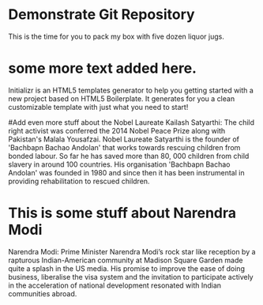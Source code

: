 # Demonstrate Git Repository
This is the time for you to pack my box with five dozen liquor jugs.

# some more text added here.
Initializr is an HTML5 templates generator to help you getting started with a new project based on HTML5 Boilerplate. 
It generates for you a clean customizable template with just what you need to start! 

#Add even more stuff about the Nobel Laureate
Kailash Satyarthi: The child right activist was conferred the 2014 Nobel Peace Prize along with Pakistan's Malala Yousafzai. 
Nobel Laureate Satyarthi is the founder of 'Bachbapn Bachao Andolan' that works towards rescuing children from bonded labour. 
So far he has saved more than 80, 000 children from child slavery in around 100 countries. His organisation 'Bachbapn Bachao Andolan' 
was founded in 1980 and since then it has been instrumental in providing rehabilitation to rescued children. 

# This is some stuff about Narendra Modi
Narendra Modi: Prime Minister Narendra Modi’s rock star like reception by a rapturous Indian-American community at 
Madison Square Garden made quite a splash in the US media. His promise to improve the ease of doing business, liberalise 
the visa system and the invitation to participate actively in the acceleration of national development resonated with 
Indian communities abroad. 